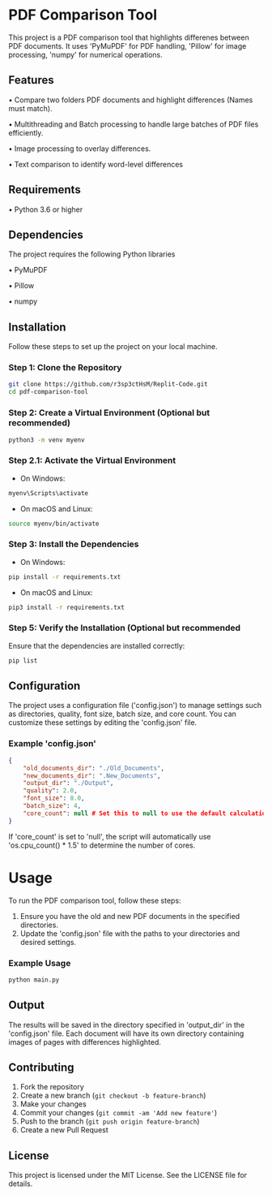 # PDF Comparison Tool

This project is a PDF comparison tool that highlights differenes between PDF documents. It uses 'PyMuPDF' for PDF handling, 'Pillow' for image processing, 'numpy' for numerical operations.

## Features
• Compare two folders PDF documents and highlight differences (Names must match).

• Multithreading and Batch processing to handle large batches of PDF files efficiently.

• Image processing to overlay differences.

• Text comparison to identify word-level differences

## Requirements
• Python 3.6 or higher

## Dependencies

The project requires the following Python libraries

• PyMuPDF

• Pillow

• numpy

## Installation

Follow these steps to set up the project on your local machine.

### Step 1: Clone the Repository
```bash
git clone https://github.com/r3sp3ctHsM/Replit-Code.git
cd pdf-comparison-tool
```

### Step 2: Create a Virtual Environment (Optional but recommended)
```bash
python3 -m venv myenv
```

### Step 2.1: Activate the Virtual Environment
- On Windows:
```bash
myenv\Scripts\activate
```
- On macOS and Linux:
```bash
source myenv/bin/activate
```

### Step 3: Install the Dependencies
- On Windows:
```bash
pip install -r requirements.txt
```
- On macOS and Linux:
```bash
pip3 install -r requirements.txt
```

### Step 5: Verify the Installation (Optional but recommended

Ensure that the dependencies are installed correctly:
```bash
pip list
```

## Configuration

The project uses a configuration file ('config.json') to manage settings such as directories, quality, font size, batch size, and core count. You can customize these settings by editing the 'config.json' file.

### Example 'config.json'

```json
{
    "old_documents_dir": "./Old_Documents",
    "new_documents_dir": ".New_Documents",
    "output_dir": "./Output",
    "quality": 2.0,
    "font_size": 8.0,
    "batch_size": 4,
    "core_count": null # Set this to null to use the default calculation (1.5 times the number of CPU cores)
}
```

If 'core_count' is set to 'null', the script will automatically use 'os.cpu_count() * 1.5' to determine the number of cores.

# Usage

To run the PDF comparison tool, follow these steps:

1. Ensure you have the old and new PDF documents in the specified directories.
2. Update the 'config.json' file with the paths to your directories and desired settings.

### Example Usage
```bash
python main.py
```

## Output

The results will be saved in the directory specified in 'output_dir' in the 'config.json' file. Each document will have its own directory containing images of pages with differences highlighted.

## Contributing

1. Fork the repository
2. Create a new branch (`git checkout -b feature-branch`)
3. Make your changes
4. Commit your changes (`git commit -am 'Add new feature'`)
5. Push to the branch (`git push origin feature-branch`)
6. Create a new Pull Request

## License

This project is licensed under the MIT License. See the LICENSE file for details.
